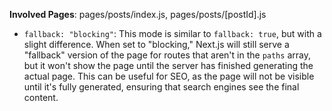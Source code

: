 **Involved Pages**: pages/posts/index.js, pages/posts/[postId].js

- `fallback: "blocking"`: This mode is similar to `fallback: true`, but with a slight difference. When set to "blocking," Next.js will still serve a "fallback" version of the page for routes that aren't in the `paths` array, but it won't show the page until the server has finished generating the actual page. This can be useful for SEO, as the page will not be visible until it's fully generated, ensuring that search engines see the final content.
